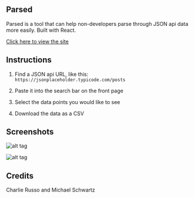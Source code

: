 ## Parsed

Parsed is a tool that can help non-developers parse through JSON api data more easily. Built with React.

[Click here to view the site](https://parsedapp.herokuapp.com/home)

## Instructions

1. Find a JSON api URL, like this: `https://jsonplaceholder.typicode.com/posts`

2. Paste it into the search bar on the front page

3. Select the data points you would like to see

4. Download the data as a CSV

## Screenshots

![alt tag](https://i.imgur.com/2OUaSqf.png)

![alt tag](https://i.imgur.com/rBS84Iz.png)

## Credits

Charlie Russo and Michael Schwartz
